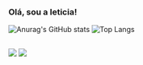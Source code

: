 ### Olá, sou a leticia!
![Anurag's GitHub stats](https://github-readme-stats.vercel.app/api?username=leticiaok&show_icons=true&rank_icon=github&theme=dracula)
![Top Langs](https://github-readme-stats.vercel.app/api/top-langs/?username=leticiaok&&theme=dracula&layout=compact)

##
<a href="https://instagram.com/_l3thy" target="_blank"><img src="https://img.shields.io/badge/-Instagram-%23E4405F?style=for-the-badge&logo=instagram&logoColor=white" target="_blank"></a>
<a href = "mailto:leticiaalves@gmail.com"><img src="https://img.shields.io/badge/-Gmail-%23333?style=for-the-badge&logo=gmail&logoColor=white" target="_blank"></a>
